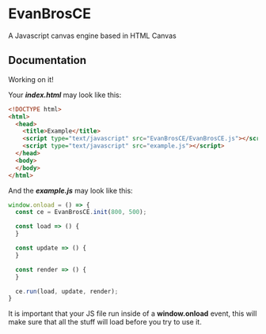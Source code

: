# EvanBrosCE
A Javascript canvas engine based in HTML Canvas

## Documentation
Working on it!

Your **_index.html_** may look like this:
```HTML
<!DOCTYPE html>
<html>
  <head>
    <title>Example</title>
    <script type="text/javascript" src="EvanBrosCE/EvanBrosCE.js"></script>
    <script type="text/javascript" src="example.js"></script>
  </head>
  <body>
  </body>
</html>
```

And the **_example.js_** may look like this:
```javascript
window.onload = () => {
  const ce = EvanBrosCE.init(800, 500);

  const load => () {
  }

  const update => () {
  }

  const render => () {
  }

  ce.run(load, update, render);
}
```

It is important that your JS file run inside of a **window.onload** event, this will make sure that all the stuff will load before you try to use it.